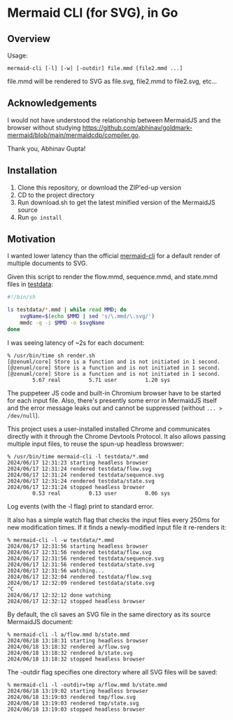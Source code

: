 # Mermaid CLI (for SVG), in Go

## Overview

Usage:

```
mermaid-cli [-l] [-w] [-outdir] file.mmd [file2.mmd ...]
```

file.mmd will be rendered to SVG as file.svg, file2.mmd to file2.svg, etc...

## Acknowledgements

I would not have understood the relationship between MermaidJS and the browser without studying <https://github.com/abhinav/goldmark-mermaid/blob/main/mermaidcdp/compiler.go>.

Thank you, Abhinav Gupta!

## Installation

1. Clone this repository, or download the ZIP'ed-up version
2. CD to the project directory
3. Run download.sh to get the latest minified version of the MermaidJS source
4. Run `go install`

## Motivation

I wanted lower latency than the official [mermaid-cli](https://github.com/mermaid-js/mermaid-cli) for a default render of multiple documents to SVG.

Given this script to render the flow.mmd, sequence.mmd, and state.mmd files in [testdata](./testdata):

```sh
#!/bin/sh

ls testdata/*.mmd | while read MMD; do
	svgName=$(echo $MMD | sed 's/\.mmd/\.svg/')
	mmdc -q -i $MMD -o $svgName
done
```

I was seeing latency of ~2s for each document:

```none
% /usr/bin/time sh render.sh
[@zenuml/core] Store is a function and is not initiated in 1 second.
[@zenuml/core] Store is a function and is not initiated in 1 second.
[@zenuml/core] Store is a function and is not initiated in 1 second.
        5.67 real         5.71 user         1.20 sys
```

The puppeteer JS code and built-in Chromium browser have to be started for each input file. Also, there's presently some error in MermaidJS itself and the error message leaks out and cannot be suppressed (without `... > /dev/null`).

This project uses a user-installed installed Chrome and communicates directly with it through the Chrome Devtools Protocol. It also allows passing multiple input files, to reuse the spun-up headless browswer:

```none
% /usr/bin/time mermaid-cli -l testdata/*.mmd
2024/06/17 12:31:23 starting headless browser
2024/06/17 12:31:24 rendered testdata/flow.svg
2024/06/17 12:31:24 rendered testdata/sequence.svg
2024/06/17 12:31:24 rendered testdata/state.svg
2024/06/17 12:31:24 stopped headless browser
        0.53 real         0.13 user         0.06 sys
```

Log events (with the -l flag) print to standard error.

It also has a simple watch flag that checks the input files every 250ms for new modification times.  If it finds a newly-modified input file it re-renders it:

```none
% mermaid-cli -l -w testdata/*.mmd
2024/06/17 12:31:56 starting headless browser
2024/06/17 12:31:56 rendered testdata/flow.svg
2024/06/17 12:31:56 rendered testdata/sequence.svg
2024/06/17 12:31:56 rendered testdata/state.svg
2024/06/17 12:31:56 watching...
2024/06/17 12:32:04 rendered testdata/flow.svg
2024/06/17 12:32:09 rendered testdata/state.svg
^C
2024/06/17 12:32:12 done watching
2024/06/17 12:32:12 stopped headless browser
```

By default, the cli saves an SVG file in the same directory as its source MermaidJS document:

```none
% mermaid-cli -l a/flow.mmd b/state.mmd
2024/06/18 13:18:31 starting headless browser
2024/06/18 13:18:32 rendered a/flow.svg
2024/06/18 13:18:32 rendered b/state.svg
2024/06/18 13:18:32 stopped headless browser
```

The -outdir flag specifies one directory where all SVG files will be saved:

```none
% mermaid-cli -l -outdir=tmp a/flow.mmd b/state.mmd
2024/06/18 13:19:02 starting headless browser
2024/06/18 13:19:03 rendered tmp/flow.svg
2024/06/18 13:19:03 rendered tmp/state.svg
2024/06/18 13:19:03 stopped headless browser
```
